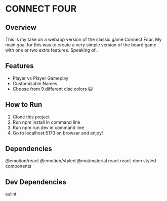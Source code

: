 # CONNECT FOUR

## Overview
This is my take on a webapp version of the classic game Connect Four. My main goal for this was to create a very simple version of the board game with one or two extra features. Speaking of..

## Features
- Player vs Player Gameplay
- Customizable Names
- Choose from 9 different disc colors 🙀


## How to Run
1. Clone this project
2. Run npm install in command line
3. Run npm run dev in command line
4. Go to localhost:5173 on browser and enjoy!

## Dependencies
@emotion/react
@emotion/styled
@mui/material
react
react-dom
styled-components

## Dev Dependencies
eslint